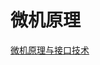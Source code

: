 # 微机原理

[微机原理与接口技术](https://www.icourse163.org/learn/JLU-1002056024?tid=1465815441#/learn/content?type=detail&id=1245721005&cid=1270888005)
<!-- 
## 计算机系统概述

### 计算机中的数据表示和编码

#### 数与数制
* 位权：某个固定位置上的计数单位
    * 用位权表示为：$(234.13)_{10} = 2 * 10 ^ 2 + 3 * 10 ^ 1 + 4 * 10 ^ 0 + 1 * 10 ^ { -1 } + 3 * 10 ^ {-2}$

    ![Alt text](image.png)

![Alt text](image-1.png)

##### 数制转换
* $r$进制数转换为十进制数

    ![Alt text](image-2.png)

* 十进制数转换为$r$进制数
    1. 整数部分：**除$r$取余法**

        ![Alt text](image-3.png)
    
    2. 小数部分：乘$r$取整法

        ![Alt text](image-4.png)

* 二进制转换为八进制

    ![Alt text](image-5.png)

#### 数据格式
* 定点数表示方法
    pass

* 浮点数表示方法
    pass

#### 二进制数的编码及运算
* 无符号数
    pass

* 有符号数
    pass

* 补码运算
    pass

#### 十进制数的编码及运算
* BCD码
    pass

* BCD码的加减运算
    pass

### 逻辑电路基础

#### 基本逻辑门电路

![Alt text](image-6.png)

![Alt text](image-7.png)

#### 译码器
* 将信号用数字代码来表示，这个过程称为**编码**

* 将数字代码翻译成信号，这个过程称为**译码**，完成译码功能的电路或装置称为**译码器**

#### 触发器
* 触发器是计算机记忆装置的基本单元，也是构成时序电路的基础。一个触发器存储一位二进制数。

pass
#### 寄存器
* 缓冲寄存器
    pass

* 移位寄存器
    pass

* 计数器
    pass

* 累加器
    pass

#### 三态电路

![Alt text](image-8.png)

![Alt text](image-9.png)

### 计算机系统概述

## 微型计算机系统基础

### 指令系统

### 微型计算机系统结构

### 输入/输出系统

### 微处理器的发展

## 80x86微处理器

### Intel 8086微处理器

### 8086的存储器组织

### 8086微处理器的内部结构

### 8086总线的工作周期

### 8086中断系统

### 8086微处理器外部基本引脚与工作模式

### 8086微处理器的时序

## 寻址方式与指令系统

### 指令系统概述

### 8086寻址方式

### 8086指令系统

## 汇编语言程序设计

### 汇编语言程序基本格式

### 汇编语言中的数据

### 运算符与表达式

### 伪指令

### 系统功能调用

### 宏指令

## 半导体存储器

### 存储器概述

### 随机读写存储器

### 只读存储器

## 输入/输出技术

### 输入/输出系统概述

### 程序控制方式

### 中断方式

## 常用接口芯片

### 可编程并行接口8255

### 可编程定时/计数器8253/8254
 -->
